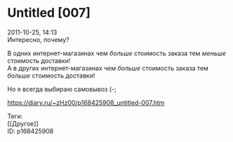 Untitled [007]
===============

   
 2011-10-25, 14:13   
  Интересно, почему?   
   
 В одних интернет-магазинах чем  *больше*  стоимость заказа тем  *меньше*  стоимость доставки!   
 А в других интернет-магазинах чем  *больше*  стоимость заказа тем  *больше*  стоимость доставки!   
   
 Но я всегда выбираю самовывоз (-;   
    
 <https://diary.ru/~zHz00/p168425908_untitled-007.htm>   
   
 Теги:   
 [[Другое]]   
 ID: p168425908